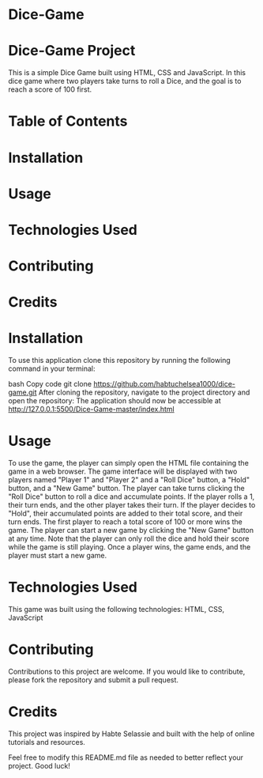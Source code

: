 # Dice-Game
# Dice-Game Project
This is a simple Dice Game built using HTML, CSS and JavaScript. 
In this dice game where two players take turns to roll a Dice, and the goal is to reach a score of 100 first.
# Table of Contents
# Installation
# Usage
# Technologies Used
# Contributing
# Credits
# Installation
To use this application clone this repository by running the following command in your terminal:

bash
Copy code
git clone https://github.com/habtuchelsea1000/dice-game.git
After cloning the repository, navigate to the project directory and open the repository:
The application should now be accessible at http://127.0.0.1:5500/Dice-Game-master/index.html

# Usage
To use the game, the player can simply open the HTML file containing the game in a web browser. The game interface will be displayed with two players named "Player 1" and "Player 2" and a "Roll Dice" button, a "Hold" button, and a "New Game" button.
The player can take turns clicking the "Roll Dice" button to roll a dice and accumulate points. If the player rolls a 1, their turn ends, and the other player takes their turn. If the player decides to "Hold", their accumulated points are added to their total score, and their turn ends.
The first player to reach a total score of 100 or more wins the game. The player can start a new game by clicking the "New Game" button at any time.
Note that the player can only roll the dice and hold their score while the game is still playing. Once a player wins, the game ends, and the player must start a new game.

# Technologies Used
This game  was built using the following technologies:
HTML,
CSS,
JavaScript

# Contributing
Contributions to this project are welcome. If you would like to contribute, please fork the repository and submit a pull request.

# Credits
This project was inspired by Habte Selassie and built with the help of online tutorials and resources.

Feel free to modify this README.md file as needed to better reflect your project. Good luck!
